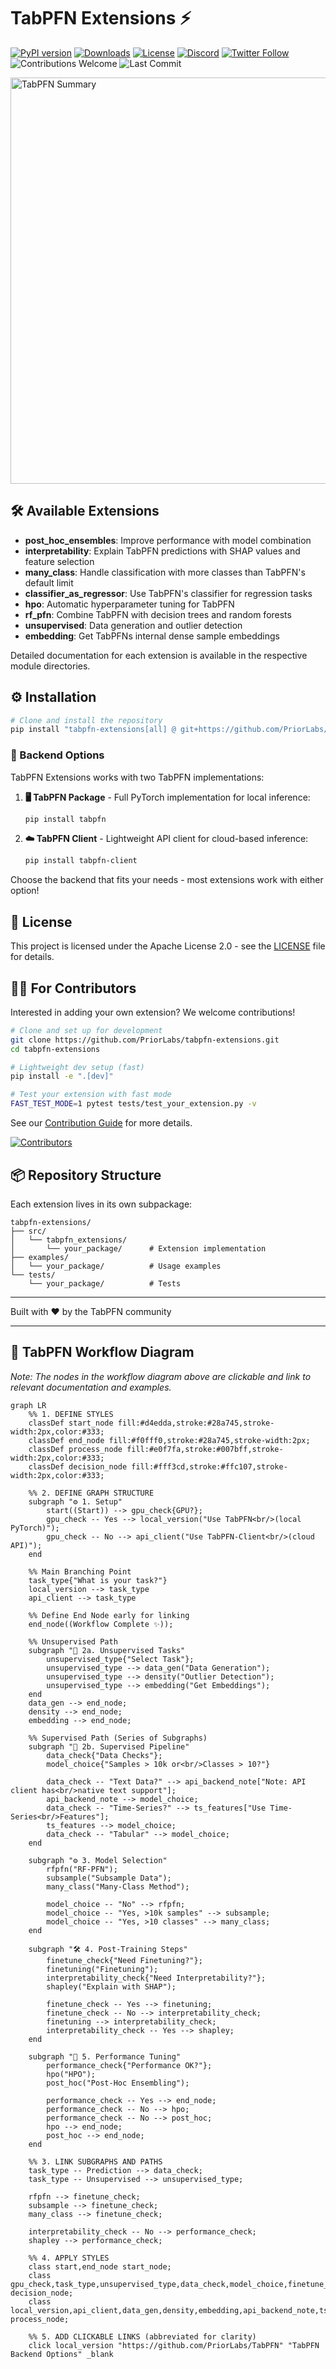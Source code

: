 # TabPFN Extensions ⚡

[![PyPI version](https://badge.fury.io/py/tabpfn-extensions.svg)](https://badge.fury.io/py/tabpfn-extensions)
[![Downloads](https://pepy.tech/badge/tabpfn)](https://pepy.tech/project/tabpfn)
[![License](https://img.shields.io/badge/License-Apache_2.0-blue.svg)](https://opensource.org/licenses/Apache-2.0)
[![Discord](https://img.shields.io/discord/1285598202732482621?color=7289da&label=Discord&logo=discord&logoColor=ffffff)](https://discord.com/channels/1285598202732482621/)
[![Twitter Follow](https://img.shields.io/twitter/follow/Prior_Labs?style=social)](https://twitter.com/Prior_Labs)
![Contributions Welcome](https://img.shields.io/badge/contributions-welcome-brightgreen)
![Last Commit](https://img.shields.io/github/last-commit/automl/tabpfn-client)

<img src="tabpfn_summary.webp" width="650" alt="TabPFN Summary">

## 🛠️ Available Extensions

- **post_hoc_ensembles**: Improve performance with model combination
- **interpretability**: Explain TabPFN predictions with SHAP values and feature selection
- **many_class**: Handle classification with more classes than TabPFN's default limit
- **classifier_as_regressor**: Use TabPFN's classifier for regression tasks
- **hpo**: Automatic hyperparameter tuning for TabPFN
- **rf_pfn**: Combine TabPFN with decision trees and random forests
- **unsupervised**: Data generation and outlier detection
- **embedding**: Get TabPFNs internal dense sample embeddings

Detailed documentation for each extension is available in the respective module directories.

## ⚙️ Installation

```bash
# Clone and install the repository
pip install "tabpfn-extensions[all] @ git+https://github.com/PriorLabs/tabpfn-extensions.git"
```

### 🔄 Backend Options

TabPFN Extensions works with two TabPFN implementations:

1. **🖥️ TabPFN Package** - Full PyTorch implementation for local inference:
   ```bash
   pip install tabpfn
   ```

2. **☁️ TabPFN Client** - Lightweight API client for cloud-based inference:
   ```bash
   pip install tabpfn-client
   ```

Choose the backend that fits your needs - most extensions work with either option!

## 📝 License

This project is licensed under the Apache License 2.0 - see the [LICENSE](LICENSE) file for details.

## 🧑‍💻 For Contributors

Interested in adding your own extension? We welcome contributions!

```bash
# Clone and set up for development
git clone https://github.com/PriorLabs/tabpfn-extensions.git
cd tabpfn-extensions

# Lightweight dev setup (fast)
pip install -e ".[dev]"

# Test your extension with fast mode
FAST_TEST_MODE=1 pytest tests/test_your_extension.py -v
```

See our [Contribution Guide](CONTRIBUTING.md) for more details.

[![Contributors](https://contrib.rocks/image?repo=priorlabs/tabpfn-extensions)](https://github.com/priorlabs/tabpfn-extensions/graphs/contributors)

## 📦 Repository Structure

Each extension lives in its own subpackage:

```
tabpfn-extensions/
├── src/
│   └── tabpfn_extensions/
│       └── your_package/      # Extension implementation
├── examples/
│   └── your_package/          # Usage examples
└── tests/
    └── your_package/          # Tests
```

---

Built with ❤️ by the TabPFN community


---

## 🚀 TabPFN Workflow Diagram
*Note: The nodes in the workflow diagram above are clickable and link to relevant documentation and examples.*

```mermaid
graph LR
    %% 1. DEFINE STYLES
    classDef start_node fill:#d4edda,stroke:#28a745,stroke-width:2px,color:#333;
    classDef end_node fill:#f0fff0,stroke:#28a745,stroke-width:2px;
    classDef process_node fill:#e0f7fa,stroke:#007bff,stroke-width:2px,color:#333;
    classDef decision_node fill:#fff3cd,stroke:#ffc107,stroke-width:2px,color:#333;

    %% 2. DEFINE GRAPH STRUCTURE
    subgraph "⚙️ 1. Setup"
        start((Start)) --> gpu_check{GPU?};
        gpu_check -- Yes --> local_version("Use TabPFN<br/>(local PyTorch)");
        gpu_check -- No --> api_client("Use TabPFN-Client<br/>(cloud API)");
    end

    %% Main Branching Point
    task_type{"What is your task?"}
    local_version --> task_type
    api_client --> task_type

    %% Define End Node early for linking
    end_node((Workflow Complete ✨));

    %% Unsupervised Path
    subgraph "🔮 2a. Unsupervised Tasks"
        unsupervised_type{"Select Task"};
        unsupervised_type --> data_gen("Data Generation");
        unsupervised_type --> density("Outlier Detection");
        unsupervised_type --> embedding("Get Embeddings");
    end
    data_gen --> end_node;
    density --> end_node;
    embedding --> end_node;

    %% Supervised Path (Series of Subgraphs)
    subgraph "🎯 2b. Supervised Pipeline"
        data_check{"Data Checks"};
        model_choice{"Samples > 10k or<br/>Classes > 10?"}
        
        data_check -- "Text Data?" --> api_backend_note["Note: API client has<br/>native text support"];
        api_backend_note --> model_choice;
        data_check -- "Time-Series?" --> ts_features["Use Time-Series<br/>Features"];
        ts_features --> model_choice;
        data_check -- "Tabular" --> model_choice;
    end

    subgraph "⚙️ 3. Model Selection"
        rfpfn("RF-PFN");
        subsample("Subsample Data");
        many_class("Many-Class Method");
        
        model_choice -- "No" --> rfpfn;
        model_choice -- "Yes, >10k samples" --> subsample;
        model_choice -- "Yes, >10 classes" --> many_class;
    end

    subgraph "🛠️ 4. Post-Training Steps"
        finetune_check{"Need Finetuning?"};
        finetuning("Finetuning");
        interpretability_check{"Need Interpretability?"};
        shapley("Explain with SHAP");
        
        finetune_check -- Yes --> finetuning;
        finetune_check -- No --> interpretability_check;
        finetuning --> interpretability_check;
        interpretability_check -- Yes --> shapley;
    end

    subgraph "🚀 5. Performance Tuning"
        performance_check{"Performance OK?"};
        hpo("HPO");
        post_hoc("Post-Hoc Ensembling");

        performance_check -- Yes --> end_node;
        performance_check -- No --> hpo;
        performance_check -- No --> post_hoc;
        hpo --> end_node;
        post_hoc --> end_node;
    end
    
    %% 3. LINK SUBGRAPHS AND PATHS
    task_type -- Prediction --> data_check;
    task_type -- Unsupervised --> unsupervised_type;

    rfpfn --> finetune_check;
    subsample --> finetune_check;
    many_class --> finetune_check;
    
    interpretability_check -- No --> performance_check;
    shapley --> performance_check;

    %% 4. APPLY STYLES
    class start,end_node start_node;
    class gpu_check,task_type,unsupervised_type,data_check,model_choice,finetune_check,interpretability_check,performance_check decision_node;
    class local_version,api_client,data_gen,density,embedding,api_backend_note,ts_features,rfpfn,subsample,many_class,finetuning,shapley,hpo,post_hoc process_node;

    %% 5. ADD CLICKABLE LINKS (abbreviated for clarity)
    click local_version "https://github.com/PriorLabs/TabPFN" "TabPFN Backend Options" _blank

